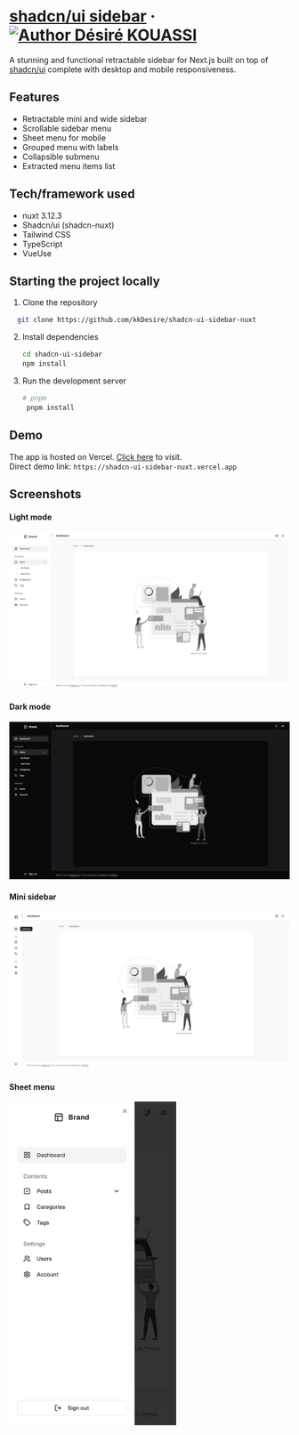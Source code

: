 # [shadcn/ui sidebar](https://shadcn-ui-sidebar-nuxt.vercel.app) &middot;[![Author Désiré KOUASSI](https://img.shields.io/badge/D%C3%A9sir%C3%A9%20KOUASSI)](https://github.com/kkDesire)

A stunning and functional retractable sidebar for Next.js built on top of [shadcn/ui](https://ui.shadcn.com) complete with desktop and mobile responsiveness.

## Features

- Retractable mini and wide sidebar
- Scrollable sidebar menu
- Sheet menu for mobile
- Grouped menu with labels
- Collapsible submenu
- Extracted menu items list

## Tech/framework used

- nuxt 3.12.3
- Shadcn/ui (shadcn-nuxt)
- Tailwind CSS
- TypeScript
- VueUse

## Starting the project locally

1. Clone the repository

  ```bash
    git clone https://github.com/kkDesire/shadcn-ui-sidebar-nuxt
  ```

2. Install dependencies

   ```bash
   cd shadcn-ui-sidebar
   npm install
   ```

3. Run the development server

   ```bash
   # pnpm
    pnpm install
   ```

## Demo

The app is hosted on Vercel. [Click here](https://shadcn-ui-sidebar-nuxt.vercel.app) to visit.
<br/>
Direct demo link: `https://shadcn-ui-sidebar-nuxt.vercel.app`

## Screenshots

#### Light mode

![Light mode](/screenshots/screenshot-1.png)

#### Dark mode

![Dark mode](/screenshots/screenshot-2.png)

#### Mini sidebar

![Mini sidebar](/screenshots/screenshot-3.png)

#### Sheet menu

<img src="/screenshots/screenshot-4.png" width="300">
